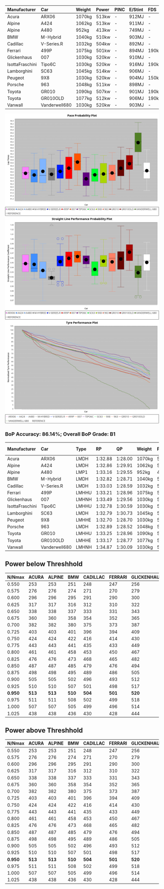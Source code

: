 |Manufacturer|Car|Weight|Power|PINC|E/Stint|FDS|
|:-|:-|:-|:-|:-|:-|:-|
|Acura|ARX06|1070kg|513kw|-|912MJ|-|
|Alpine|A424|1062kg|513kw|-|911MJ|-|
|Alpine|A480|952kg|413kw|-|749MJ|-|
|BMW|M-Hybrid|1040kg|510kw|-|903MJ|-|
|Cadillac|V-Series.R|1032kg|504kw|-|892MJ|-|
|Ferrari|499P|1075kg|501kw|-|894MJ|190kph|
|Glickenhaus|007|1030kg|520kw|-|910MJ|-|
|IsottaFraschini|Tipo6C|1030kg|520kw|-|916MJ|190kph|
|Lamborghini|SC63|1045kg|514kw|-|906MJ|-|
|Peugeot|9X8|1030kg|520kw|-|904MJ|150kph|
|Porsche|963|1048kg|511kw|-|898MJ|-|
|Toyota|GR010|1090kg|507kw|-|901MJ|190kph|
|Toyota|GR010OLD|1077kg|512kw|-|906MJ|190kph|
|Vanwall|Vanderwell680|1030kg|520kw|-|903MJ|-|

![PACECHART](./IMG/CUSTOM.png)
![STRAIGHTLINEPERFORMANCECHART](./IMG/CUSTOM_sp.png)
![TYREPERFORMANCECHART](./IMG/CUSTOM_tw.png)

### BoP Accuracy: 86.14%; Overall BoP Grade: B1
|Manufacturer|Car|Type|RP|QP|Weight|Power¹|Threshhold|PINC|Power²|E/Stint|AVG Vmax|FDS|RDLC|L/Stint|BOP-Grade|ModelAccuracy|ModelPoints|Match%|
|:-|:-|:-|:-|:-|:-|:-|:-|:-|:-|:-|:-|:-|:-|:-|:-|:-|:-|:-|
|Acura|ARX06|LMDH|1:32.88|1:28.00|1070kg|513kw|210.0kph|-|513kw|912MJ|324.80kph|-|1.00|41|-C2|100.00%|995|74.42%|
|Alpine|A424|LMDH|1:32.86|1:29.91|1062kg|513kw|210.0kph|-|513kw|911MJ|324.83kph|-|1.00|41|~A1|80.53%|517|95.83%|
|Alpine|A480|LMP1|1:33.16|1:29.55|952kg|413kw|210.0kph|-|413kw|749MJ|319.64kph|-|0.97|38|~A1|59.62%|840|100.00%|
|BMW|M-Hybrid|LMDH|1:32.82|1:28.71|1040kg|510kw|210.0kph|-|510kw|903MJ|321.73kph|-|1.03|41|-B2|98.60%|1690|83.88%|
|Cadillac|V-Series.R|LMDH|1:33.03|1:28.59|1032kg|504kw|210.0kph|-|504kw|892MJ|325.74kph|-|1.03|41|~A1|88.58%|2033|99.71%|
|Ferrari|499P|LMHHU|1:33.21|1:28.96|1075kg|501kw|210.0kph|-|501kw|894MJ|325.54kph|190kph|1.02|41|~A1|84.67%|2303|100.00%|
|Glickenhaus|007|LMHNH|1:33.49|1:29.56|1030kg|520kw|210.0kph|-|520kw|910MJ|329.51kph|-|0.96|41|+A2|96.64%|1639|93.47%|
|IsottaFraschini|Tipo6C|LMHHU|1:32.78|1:30.59|1030kg|520kw|210.0kph|-|520kw|916MJ|328.33kph|190kph|1.08|41|+B1|66.67%|96|88.16%|
|Lamborghini|SC63|LMDH|1:32.79|1:30.73|1045kg|514kw|210.0kph|-|514kw|906MJ|323.74kph|-|1.05|41|-B2|96.77%|419|83.34%|
|Peugeot|9X8|LMHHE|1:32.70|1:28.70|1030kg|520kw|210.0kph|-|520kw|904MJ|326.92kph|150kph|1.03|41|-B2|87.16%|2572|82.96%|
|Porsche|963|LMDH|1:32.89|1:28.52|1048kg|511kw|210.0kph|-|511kw|898MJ|326.12kph|-|1.01|41|-A2|93.05%|5740|91.09%|
|Toyota|GR010|LMHHU|1:33.25|1:28.96|1090kg|507kw|210.0kph|-|507kw|901MJ|325.23kph|190kph|1.01|41|~A1|90.17%|3255|96.63%|
|Toyota|GR010OLD|LMHHE|1:33.17|1:28.77|1077kg|512kw|210.0kph|-|512kw|906MJ|328.58kph|190kph|1.02|41|~A1|85.24%|1322|100.00%|
|Vanwall|Vanderwell680|LMHNH|1:34.87|1:30.09|1030kg|520kw|210.0kph|-|520kw|903MJ|322.75kph|-|1.01|41|+Ω1|91.33%|611|16.45%|

## Power below Threshhold
|N/Nmax|ACURA|ALPINE|BMW|CADILLAC|FERRARI|GLICKENHAUS|ISOTTAFRASCHINI|LAMBORGHINI|PEUGEOT|PORSCHE|TOYOTA|TOYOTA|VANWALL|​|RPM|A480|
|:-|:-|:-|:-|:-|:-|:-|:-|:-|:-|:-|:-|:-|:-|:-|:-|:-|
|0.550|253|253|251|248|247|256|256|253|256|252|250|252|256|​|--|-|
|0.575|276|276|274|271|270|279|279|276|279|275|273|275|279|​|--|-|
|0.600|296|296|295|291|290|300|300|297|300|295|293|296|300|​|--|-|
|0.625|317|317|316|312|310|322|322|318|322|316|314|317|322|​|--|-|
|0.650|338|338|337|333|331|343|343|339|343|337|335|338|343|​|--|-|
|0.675|360|360|358|354|352|365|365|361|365|359|356|359|365|​|--|-|
|0.700|382|382|380|375|373|387|387|383|387|380|377|381|387|​|--|-|
|0.725|403|403|401|396|394|409|409|404|409|402|399|403|409|​|--|-|
|0.750|424|424|422|416|414|430|430|425|430|422|419|423|430|​|--|-|
|0.775|443|443|441|435|433|449|449|444|449|441|438|442|449|​|5000|242|
|0.800|461|461|458|453|450|467|467|462|467|459|455|460|467|​|5500|286|
|0.825|476|476|473|468|465|482|482|477|482|474|470|475|482|​|6000|320|
|0.850|487|487|485|479|476|494|494|488|494|485|482|486|494|​|6500|361|
|0.875|498|498|495|489|486|505|505|499|505|496|492|497|505|​|7000|404|
|0.900|505|505|502|496|493|512|512|506|512|503|499|504|512|​|7500|414|
|0.925|510|510|507|501|498|517|517|511|517|508|504|509|517|​|8000|410|
|**0.950**|**513**|**513**|**510**|**504**|**501**|**520**|**520**|**514**|**520**|**511**|**507**|**512**|**520**|**​**|**8500**|**413**|
|0.975|511|511|508|502|499|518|518|512|518|509|505|510|518|​|9000|207|
|1.000|507|507|505|499|496|514|514|508|514|505|502|506|514|​|--|-|
|1.025|438|438|436|430|428|444|444|439|444|436|433|437|444|​|--|-|

## Power above Threshhold
|N/Nmax|ACURA|ALPINE|BMW|CADILLAC|FERRARI|GLICKENHAUS|ISOTTAFRASCHINI|LAMBORGHINI|PEUGEOT|PORSCHE|TOYOTA|TOYOTA|VANWALL|​|RPM|A480|
|:-|:-|:-|:-|:-|:-|:-|:-|:-|:-|:-|:-|:-|:-|:-|:-|:-|
|0.550|253|253|251|248|247|256|256|253|256|252|250|252|256|​|--|-|
|0.575|276|276|274|271|270|279|279|276|279|275|273|275|279|​|--|-|
|0.600|296|296|295|291|290|300|300|297|300|295|293|296|300|​|--|-|
|0.625|317|317|316|312|310|322|322|318|322|316|314|317|322|​|--|-|
|0.650|338|338|337|333|331|343|343|339|343|337|335|338|343|​|--|-|
|0.675|360|360|358|354|352|365|365|361|365|359|356|359|365|​|--|-|
|0.700|382|382|380|375|373|387|387|383|387|380|377|381|387|​|--|-|
|0.725|403|403|401|396|394|409|409|404|409|402|399|403|409|​|--|-|
|0.750|424|424|422|416|414|430|430|425|430|422|419|423|430|​|--|-|
|0.775|443|443|441|435|433|449|449|444|449|441|438|442|449|​|5000|242|
|0.800|461|461|458|453|450|467|467|462|467|459|455|460|467|​|5500|286|
|0.825|476|476|473|468|465|482|482|477|482|474|470|475|482|​|6000|320|
|0.850|487|487|485|479|476|494|494|488|494|485|482|486|494|​|6500|361|
|0.875|498|498|495|489|486|505|505|499|505|496|492|497|505|​|7000|404|
|0.900|505|505|502|496|493|512|512|506|512|503|499|504|512|​|7500|414|
|0.925|510|510|507|501|498|517|517|511|517|508|504|509|517|​|8000|410|
|**0.950**|**513**|**513**|**510**|**504**|**501**|**520**|**520**|**514**|**520**|**511**|**507**|**512**|**520**|**​**|**8500**|**413**|
|0.975|511|511|508|502|499|518|518|512|518|509|505|510|518|​|9000|207|
|1.000|507|507|505|499|496|514|514|508|514|505|502|506|514|​|--|-|
|1.025|438|438|436|430|428|444|444|439|444|436|433|437|444|​|--|-|
